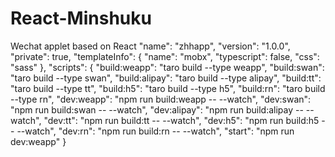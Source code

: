 # React-Minshuku

Wechat applet based on React
"name": "zhhapp",
  "version": "1.0.0",
  "private": true,
  "templateInfo": {
  "name": "mobx",
  "typescript": false,
  "css": "sass"
  },
  "scripts": {
  "build:weapp": "taro build --type weapp",
  "build:swan": "taro build --type swan",
  "build:alipay": "taro build --type alipay",
  "build:tt": "taro build --type tt",
  "build:h5": "taro build --type h5",
  "build:rn": "taro build --type rn",
  "dev:weapp": "npm run build:weapp -- --watch",
  "dev:swan": "npm run build:swan -- --watch",
  "dev:alipay": "npm run build:alipay -- --watch",
  "dev:tt": "npm run build:tt -- --watch",
  "dev:h5": "npm run build:h5 -- --watch",
  "dev:rn": "npm run build:rn -- --watch",
  "start": "npm run dev:weapp"
  }
